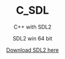 <h1 align="center">C_SDL</h1>

<p align="center">C++ with SDL2 </p>
<p align="center">SDL2 win 64 bit</p>

<div align="center">
  <a href="https://github.com/libsdl-org/SDL/releases/">Download SDL2 here<a>
<div>
